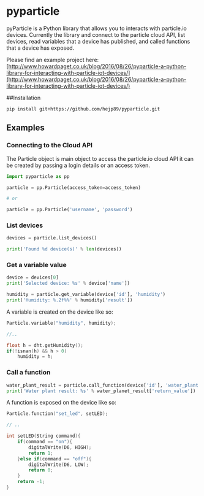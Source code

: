 # pyparticle
pyParticle is a Python library that allows you to interacts with particle.io devices. Currently the library and connect to the particle cloud API, list devices, read variables that a device has published, and called functions that a device has exposed.

Please find an example project here: [http://www.howardpaget.co.uk/blog/2016/08/26/pyparticle-a-python-library-for-interacting-with-particle-iot-devices/](http://www.howardpaget.co.uk/blog/2016/08/26/pyparticle-a-python-library-for-interacting-with-particle-iot-devices/)

##Installation

```pip install git+https://github.com/hejp89/pyparticle.git```

## Examples

### Connecting to the Cloud API

The Particle object is main object to access the particle.io cloud API it can be created by passing a login details or an access token.

```Python
import pyparticle as pp

particle = pp.Particle(access_token=access_token)

# or

particle = pp.Particle('username', 'password')
```

### List devices

```Python
devices = particle.list_devices()

print('Found %d device(s)' % len(devices))
```

### Get a variable value
```Python
device = devices[0]
print('Selected device: %s' % device['name'])

humidity = particle.get_variable(device['id'], 'humidity')
print('Humidity: %.2f%%' % humidity['result'])
```

A variable is created on the device like so:

```C
Particle.variable("humidity", humidity);

//..

float h = dht.getHumidity();
if(!isnan(h) && h > 0)
    humidity = h;
```

### Call a function
```Python
water_plant_result = particle.call_function(device['id'], 'water_plant', 10)
print('Water plant result: %s' % water_planet_result['return_value'])
```

A function is exposed on the device like so:

```C
Particle.function("set_led", setLED);

// ..

int setLED(String command){
    if(command == "on"){
        digitalWrite(D6, HIGH);
        return 1;
    }else if(command == "off"){
        digitalWrite(D6, LOW);
        return 0;
    }
    return -1;
}
```

